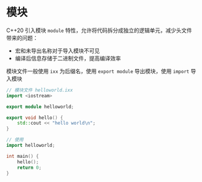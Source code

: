 # 模块

C++20 引入模块 `module` 特性，允许将代码拆分成独立的逻辑单元，减少头文件带来的问题：
- 宏和未导出名称对于导入模块不可见
- 编译后信息存储于二进制文件，提高编译效率

模块文件一般使用 `ixx` 为后缀名，使用 `export module` 导出模块，使用 `import` 导入模块

```c++
// 模块文件 helloworld.ixx
import <iostream>

export module helloworld;

export void hello() {
    std::cout << "hello world\n";
}
```

```c++
// 使用
import helloworld;

int main() {
    hello();
    return 0;
}
```